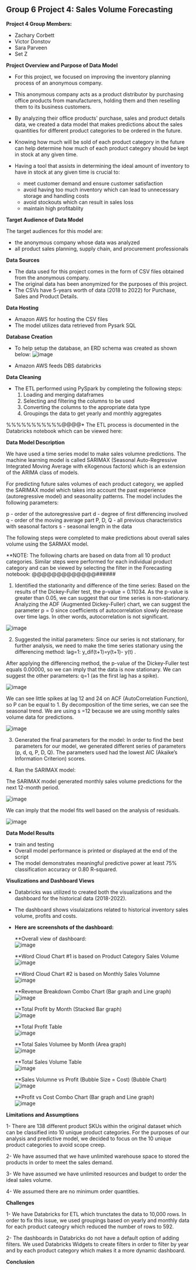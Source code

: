 ## __Group 6 Project 4: Sales Volume Forecasting__ 

__Project 4 Group Members:__

* Zachary Corbett
* Victor Donstov
* Sara Parveen
* Set Z

__Project Overview and Purpose of Data Model__

* For this project, we focused on improving the inventory planning process of an anonymous company.
* This anonymous company acts as a product distributor by purchasing office products from manufacturers, holding them and then reselling them to its business customers.
* By analyzing their office products' purchase, sales and product details data, we created a data model that makes predictions about the sales quantities for different product categories to be ordered in the future. 
* Knowing how much will be sold of each product category in the future can help determine how much of each product category should be kept in stock at any given time.
* Having a tool that assists in determining the ideal amount of inventory to have in stock at any given time is crucial to:<br />

  - meet customer demand and ensure customer satisfaction<br />
  - avoid having too much inventory which can lead to unnecessary storage and handling costs<br />
  - avoid stockouts which can result in sales loss<br />
  - maintain high profitablity<br />

__Target Audience of Data Model__

The target audiences for this model are:<br />

  - the anonymous company whose data was analyzed<br />
  - all product sales planning, supply chain, and procurement professionals<br />

__Data Sources__

* The data used for this project comes in the form of CSV files obtained from the anonymous company. 
* The original data has been anonymized for the purposes of this project. 
* The CSVs have 5-years worth of data (2018 to 2022) for Purchase, Sales and Product Details.
      
__Data Hosting__ 

* Amazon AWS for hosting the CSV files 
* The model utilizes data retrieved from Pysark SQL 

__Database Creation__

* To help setup the database, an ERD schema was created as shown below:
 ![image](https://github.com/saraparveen26/project4-group6/assets/120427432/a322323f-8883-4384-9df9-e2639db790ca)

* Amazon AWS feeds DBS databricks  

__Data Cleaning__      

* The ETL performed using PySpark by completing the following steps:
    1) Loading and merging dataframes
    2) Selecting and filtering the columns to be used
    3) Converting the columns to the appropriate data type 
    4) Groupings the data to get yearly and monthly aggregates

%%%%%%%%%%%@@@@* The ETL process is documented in the Databricks notebook which can be viewed here:  

__Data Model Description__

We have used a time series model to make sales volumne predictions. The machine learning model is called SARIMAX (Seasonal Auto-Regressive Integrated Moving Average with eXogenous factors) which is an extension of the ARIMA class of models.

For predicting future sales volumes of each product category, we applied the SARIMAX model which takes into account the past experience (autoregressive model) and seasonality patterns. The model includes the following parameters:

p - order of the autoregressive part
d - degree of first differencing involved
q - order of the moving average part
P, D, Q - all previous characteristics with seasonal factors
s - seasonal length in the data

The following steps were completed to make predictions about overall sales volume using the SARMAX model. 

**NOTE: The following charts are based on data from all 10 product categories. Similar steps were performed for each individual product category and can be viewed by selecting the filter in the Forecasting notebook: @@@@@@@@@@@@@######

1.	Identified the stationarity and difference of the time series:
Based on the results of the Dickey-Fuller test, the p-value = 0.11034. As the p-value is greater than 0.05, we can suggest that our time series is non-stationary.  
Analyzing the ADF (Augmented Dickey-Fuller) chart, we can suggest the parameter p = 0 since coefficients of autocorrelation slowly decrease over time lags. In other words, autocorrelation is not significant.

![image](Images/Dashboard/Analysis/sales_analysis.png)


2.	Suggested the initial parameters:
Since our series is not stationary, for further analysis, we need to make the time series stationary using the differencing method:  lag=1: y_dif(t+1)=y(t+1)- y(t) .

After applying the differencing method, the p-value of the Dickey-Fuller test equals 0.00000, so we can imply that the data is now stationary. We can suggest the other parameters: q=1 (as the first lag has a spike).

![image](Images/Dashboard/Analysis/sales_difference.png)


We can see little spikes at lag 12 and 24 on ACF (AutoCorrelation Function), so P can be equal to 1.
By decomposition of the time series, we can see the seasonal trend. We are using s =12 because we are using monthly sales volume data for predictions.

 ![image](Images/Dashboard/Analysis/sales_trend.png)


3.	Generated the final parameters for the model: 
In order to find the best parameters for our model, we generated different series of parameters (p, d, q, P, D, Q). The parameters used had the lowest AIC (Akaike’s Information Criterion) scores.

4.	Ran the SARIMAX model:

The SARIMAX model generated monthly sales volume predictions for the next 12-month period.

![image](Images/Dashboard/Analysis/sales_predictions.png)

We can imply that the model fits well based on the analysis of residuals.
   
![image](Images/Dashboard/Analysis/sales(1_0_1_0_1).png)

__Data Model Results__

  * train and testing
  * Overall model performance is printed or displayed at the end of the script
   * The model demonstrates meaningful predictive power at least 75% classification accuracy or 0.80 R-squared.
   
__Visulizations and Dashboard Views__

  * Databricks was utilized to created both the visualizations and the dashboard for the historical data (2018-2022).
  * The dashboard shows visulaizations related to historical inventory sales volume, profits and costs.
  * __Here are screenshots of the dashboard:__<br />
  
    **Overall view of dashboard:<br />
        ![image](Images/Dashboard/Historical_data/image_1.png)

    **Word Cloud Chart #1 is based on Product Category Sales Volume<br />
        ![image](Images/Dashboard/Historical_data/image_2.png)

    **Word Cloud Chart #2 is based on Monthly Sales Volumne<br />
        ![image](Images/Dashboard/Historical_data/image_3.png)

    **Revenue Breakdown Combo Chart (Bar graph and Line graph)<br />
        ![image](Images/Dashboard/Historical_data/image_4.png)
        
    **Total Profit by Month (Stacked Bar graph)<br />
        ![image](Images/Dashboard/Historical_data/image_5.png)

    **Total Profit Table<br />
        ![image](Images/Dashboard/Historical_data/image_6.png)

    **Total Sales Volumee by Month (Area graph)<br />
        ![image](Images/Dashboard/Historical_data/image_7.png)

    **Total Sales Volume Table<br />
        ![image](Images/Dashboard/Historical_data/image_8.png)

    **Sales Volumne vs Profit (Bubble Size = Cost) (Bubble Chart)<br />
        ![image](Images/Dashboard/Historical_data/image_9.png)

    **Profit vs Cost Combo Chart (Bar graph and Line graph)<br /> 
        ![image](Images/Dashboard/Historical_data/image_10.png)

__Limitations and Assumptions__

  1- There are 138 different product SKUs within the original dataset which can be classified into 10 unique product categories. For the purposes of our analysis and predictive model, we decided to focus on the 10 unique product categories to avoid scope creep.
      
  2- We have assumed that we have unlimited warehouse space to stored the products in order to meet the sales demand.
      
  3- We have assumed we have unlimited resources and budget to order the ideal sales volume.
      
  4- We assumed there are no minimum order quantities.
      
__Challenges__
      
  1- We have Databricks for ETL which trunctates the data to 10,000 rows. In order to fix this issue, we used groupings based on yearly and monthly data for each product cateogry which reduced the number of rows to 592.
      
  2- The dashboards in Databricks do not have a default option of adding filters. We used Databricks Widgets to create filters in order to filter by year and by each product category which makes it a more dynamic dashboard.

__Conclusion__



